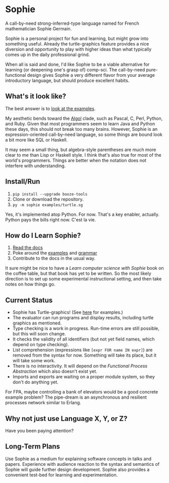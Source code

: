 # Sophie

A call-by-need strong-inferred-type language named for French mathematician Sophie Germain.

Sophie is a personal project for fun and learning, but might grow into something useful.
Already the turtle-graphics feature provides a nice diversion and opportunity to play with
higher ideas than what typically comes up in the daily professional grind.

When all is said and done, I'd like Sophie to be a viable alternative for learning (or deepening one's grasp of) comp-sci.
The call-by-need pure-functional design gives Sophie a very different flavor from your average introductory language,
but should produce excellent habits.

## What's it look like?

The best answer is to [look at the examples](https://github.com/kjosib/sophie/tree/main/examples).

My aesthetic bends toward the [Algol](https://www.theregister.com/2020/05/15/algol_60_at_60/) clade,
such as Pascal, C, Perl, Python, and Ruby. Given that most programmers seem to learn Java and Python these days,
this should not break too many brains. However, Sophie is an expression-oriented call-by-need language,
so some things are bound look a bit more like SQL or Haskell.

It may seem a small thing, but algebra-style parentheses are much more clear to me than Lisp or Haskell style.
I think that's also true for most of the world's programmers.
Things are better when the notation does not interfere with understanding.

## Install/Run

1. `pip install --upgrade booze-tools`
2. Clone or download the repository.
3. `py -m sophie examples/turtle.sg`

Yes, it's implemented atop Python. For now. That's a key enabler, actually.
Python pays the bills right now. C'est la vie.

## How do I Learn Sophie?

1. [Read the docs](https://sophie.readthedocs.io)
2. Poke around the [examples](https://github.com/kjosib/sophie/tree/main/examples) and [grammar](https://github.com/kjosib/sophie/blob/main/sophie/Sophie.md)
3. Contribute to the docs in the usual way.

It sure might be nice to have a *Learn computer science with Sophie*
book on the coffee table, but that book has yet to be written.
So the most likely direction is to set up some experimental instructional setting,
and then take notes on how things go.

## Current Status

* Sophie has Turtle-graphics! (See [here](https://github.com/kjosib/sophie/blob/main/examples/turtle.sg) for examples.)
* The evaluator can run programs and display results, including turtle graphics as mentioned.
* Type checking is a work in progress. Run-time errors are still possible, but this will soon change.
* It checks the validity of all identifiers (but not yet field names, which depend on type checking).
* List comprehension (expressions like `[expr FOR name IN expr]`) are removed from the syntax for now.
  Something will take its place, but it will take some work.
* There is no interactivity. It will depend on the _Functional Process Abstraction_ which also doesn't exist yet.
* Imports and exports are waiting on a proper module system, so they don't do anything yet.

For FPA, maybe controlling a bank of elevators would be a good concrete example problem?
The pipe-dream is an asynchronous and resilient processes network similar to Erlang.


## Why not just use Language X, Y, or Z?

Have you been paying attention?

## Long-Term Plans

Use Sophie as a medium for explaining software concepts in talks and papers.
Experience with audience reaction to the syntax and semantics of Sophie will guide further design development.
Sophie also provides a convenient test-bed for learning and experimentation.

